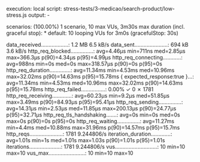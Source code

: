execution: local
script: stress-tests/3-medicao/search-product/low-stress.js
output: -

scenarios: (100.00%) 1 scenario, 10 max VUs, 3m30s max duration (incl. graceful stop): \* default: 10 looping VUs for 3m0s (gracefulStop: 30s)

data_received..................: 1.2 MB 6.5 kB/s
data_sent......................: 694 kB 3.6 kB/s
http_req_blocked...............: avg=4.46µs min=711ns med=2.85µs max=366.3µs p(90)=4.34µs p(95)=4.99µs
http_req_connecting............: avg=988ns min=0s med=0s max=318.57µs p(90)=0s p(95)=0s
http_req_duration..............: avg=11.34ms min=4.53ms med=10.96ms max=32.02ms p(90)=14.63ms p(95)=15.78ms
{ expected_response:true }...: avg=11.34ms min=4.53ms med=10.96ms max=32.02ms p(90)=14.63ms p(95)=15.78ms
http_req_failed................: 0.00% ✓ 0 ✗ 1781
http_req_receiving.............: avg=60.23µs min=9.2µs med=51.85µs max=3.49ms p(90)=84.93µs p(95)=95.41µs
http_req_sending...............: avg=14.31µs min=2.53µs med=11.85µs max=200.13µs p(90)=24.77µs p(95)=32.71µs
http_req_tls_handshaking.......: avg=0s min=0s med=0s max=0s p(90)=0s p(95)=0s
http_req_waiting...............: avg=11.27ms min=4.4ms med=10.88ms max=31.96ms p(90)=14.57ms p(95)=15.7ms
http_reqs......................: 1781 9.244806/s
iteration_duration.............: avg=1.01s min=1s med=1.01s max=1.03s p(90)=1.01s p(95)=1.01s
iterations.....................: 1781 9.244806/s
vus............................: 10 min=10 max=10
vus_max........................: 10 min=10 max=10
